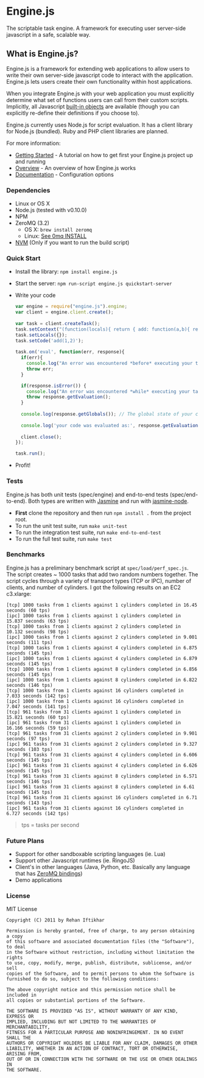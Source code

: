 Engine.js
=========
The scriptable task engine. A framework for executing user server-side javascript in a safe, scalable way.

What is Engine.js?
------------------

Engine.js is a framework for extending web applications to allow users
to write their own server-side javascript code to interact with the
application. Engine.js lets users create their own functionality
within host applications.

When you integrate Engine.js with your web application you must
explicitly determine what set of functions users can call from their
custom scripts. Implicitly, all Javascript
[built-in objects](http://es5.github.com/#x4.2) are available (though
you can explicitly re-define their definitions if you choose to).

Engine.js currently uses Node.js for script evaluation. It has a
client library for Node.js (bundled). Ruby and PHP client libraries
are planned.


For more information:

   - [Getting Started](http://bit.ly/zEdyVb) - A tutorial on how to get first your Engine.js project up and running
   - [Overview](http://bit.ly/yvg2Zs) - An overview of how Engine.js works
   - [Documentation](http://bit.ly/wk4Hoh) - Configuration options

### Dependencies
   - Linux or OS X
   - Node.js (tested with v0.10.0)
   - NPM
   - ZeroMQ (3.2)
     - OS X: `brew install zeromq`
     - Linux: [See 0mq INSTALL](https://raw.githubusercontent.com/zeromq/zeromq3-x/master/INSTALL)
   - [NVM](https://github.com/creationix/nvm) (Only if you want to run the build script)

### Quick Start
  - Install the library: `npm install engine.js`
  
  - Start the server: `npm run-script engine.js quickstart-server`

  - Write your code    

	```javascript
    var engine = require("engine.js").engine;
    var client = engine.client.create();
        
    var task = client.createTask();
    task.setContext("(function(locals){ return { add: function(a,b){ return a+b } } })");
    task.setLocals({});
    task.setCode('add(1,2)');        
      
    task.on('eval', function(err, response){
      if(err){
        console.log("An error was encountered *before* executing your task");
        throw err;
      }

      if(response.isError()) {
        console.log("An error was encountered *while* executing your task");
        throw response.getEvaluation();
      } 
  
      console.log(response.getGlobals()); // The global state of your context after execution
      
      console.log('your code was evaluated as:', response.getEvaluation()); //#=> 3 
      
      client.close();       
    });

    task.run();
	```
      
  - Profit!

### Tests
Engine.js has both unit tests (spec/engine) and end-to-end tests (spec/end-to-end). Both types are written with [Jasmine](https://github.com/pivotal/jasmine/wiki) and run with [jasmine-node](https://github.com/mhevery/jasmine-node).
  
  - **First** clone the repository and then run `npm install .` from the project root.
  - To run the unit test suite, run `make unit-test`
  - To run the integration test suite, run `make end-to-end-test`
  - To run the full test suite, run `make test`

### Benchmarks
Engine.js has a preliminary benchmark script at `spec/load/perf_spec.js`. The script creates ~ 1000 tasks that add two random numbers together. The script cycles through a variety of transport types (TCP or IPC), number of clients, and number of cylinders. I got the following results on an EC2 c3.xlarge:

    [tcp] 1000 tasks from 1 clients against 1 cylinders completed in 16.45 seconds (60 tps)
    [ipc] 1000 tasks from 1 clients against 1 cylinders completed in 15.837 seconds (63 tps)
    [tcp] 1000 tasks from 1 clients against 2 cylinders completed in 10.132 seconds (98 tps)
    [ipc] 1000 tasks from 1 clients against 2 cylinders completed in 9.001 seconds (111 tps)
    [tcp] 1000 tasks from 1 clients against 4 cylinders completed in 6.875 seconds (145 tps)
    [ipc] 1000 tasks from 1 clients against 4 cylinders completed in 6.879 seconds (145 tps)
    [tcp] 1000 tasks from 1 clients against 8 cylinders completed in 6.856 seconds (145 tps)
    [ipc] 1000 tasks from 1 clients against 8 cylinders completed in 6.822 seconds (146 tps)
    [tcp] 1000 tasks from 1 clients against 16 cylinders completed in 7.033 seconds (142 tps)
    [ipc] 1000 tasks from 1 clients against 16 cylinders completed in 7.047 seconds (141 tps)
    [tcp] 961 tasks from 31 clients against 1 cylinders completed in 15.821 seconds (60 tps)
    [ipc] 961 tasks from 31 clients against 1 cylinders completed in 16.166 seconds (59 tps)
    [tcp] 961 tasks from 31 clients against 2 cylinders completed in 9.901 seconds (97 tps)
    [ipc] 961 tasks from 31 clients against 2 cylinders completed in 9.327 seconds (103 tps)
    [tcp] 961 tasks from 31 clients against 4 cylinders completed in 6.606 seconds (145 tps)
    [ipc] 961 tasks from 31 clients against 4 cylinders completed in 6.626 seconds (145 tps)
    [tcp] 961 tasks from 31 clients against 8 cylinders completed in 6.571 seconds (146 tps)
    [ipc] 961 tasks from 31 clients against 8 cylinders completed in 6.61 seconds (145 tps)
    [tcp] 961 tasks from 31 clients against 16 cylinders completed in 6.71 seconds (143 tps)
    [ipc] 961 tasks from 31 clients against 16 cylinders completed in 6.727 seconds (142 tps)

> tps = tasks per second


### Future Plans
  - Support for other sandboxable scripting languages (ie. Lua)
  - Support other Javascript runtimes (ie. RingoJS)
  - Client's in other languages (Java, Python, etc. Basically any language that has [ZeroMQ bindings](http://www.zeromq.org/bindings:_start))
  - Demo applications

### License
MIT License

    Copyright (C) 2011 by Rehan Iftikhar
    
    Permission is hereby granted, free of charge, to any person obtaining a copy
    of this software and associated documentation files (the "Software"), to deal
    in the Software without restriction, including without limitation the rights
    to use, copy, modify, merge, publish, distribute, sublicense, and/or sell
    copies of the Software, and to permit persons to whom the Software is
    furnished to do so, subject to the following conditions:
    
    The above copyright notice and this permission notice shall be included in
    all copies or substantial portions of the Software.
    
    THE SOFTWARE IS PROVIDED "AS IS", WITHOUT WARRANTY OF ANY KIND, EXPRESS OR
    IMPLIED, INCLUDING BUT NOT LIMITED TO THE WARRANTIES OF MERCHANTABILITY,
    FITNESS FOR A PARTICULAR PURPOSE AND NONINFRINGEMENT. IN NO EVENT SHALL THE
    AUTHORS OR COPYRIGHT HOLDERS BE LIABLE FOR ANY CLAIM, DAMAGES OR OTHER
    LIABILITY, WHETHER IN AN ACTION OF CONTRACT, TORT OR OTHERWISE, ARISING FROM,
    OUT OF OR IN CONNECTION WITH THE SOFTWARE OR THE USE OR OTHER DEALINGS IN
    THE SOFTWARE.
